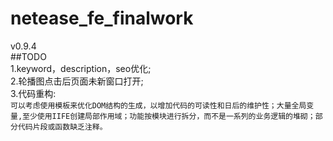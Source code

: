 # netease_fe_finalwork
v0.9.4  
##TODO  
1.keyword，description，seo优化;  
2.轮播图点击后页面未新窗口打开;  
3.代码重构:  
`可以考虑使用模板来优化DOM结构的生成，以增加代码的可读性和日后的维护性；大量全局变量,至少使用IIFE创建局部作用域；功能按模块进行拆分，而不是一系列的业务逻辑的堆砌；部分代码片段或函数缺乏注释。`
